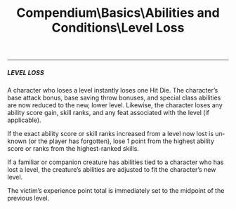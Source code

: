 ﻿---
lang: en
aliases: [Level Loss]
title: Compendium\Basics\Abilities and Conditions\Level Loss
tag: Abilities
---

---
##### LEVEL LOSS

A character who loses a level instantly loses one Hit Die. 
The character’s base attack bonus, base saving throw bonuses, and special class abilities are now reduced to the new, lower level. 
Likewise, the character loses any ability score gain, skill ranks, and any feat associated with the level (if applicable). 

If the exact ability score or skill ranks increased from a level now lost is unknown (or the player has forgotten), lose 1 point from the highest ability score or ranks from the highest-ranked skills. 

If a familiar or companion creature has abilities tied to a character who has lost a level, the creature’s abilities are adjusted to fit the character’s new level.

The victim’s experience point total is immediately set to the midpoint of the previous level.


<br><br>
---
